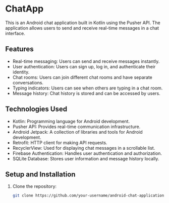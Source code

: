 # ChatApp

This is an Android chat application built in Kotlin using the Pusher API. The application allows users to send and receive real-time messages in a chat interface.

## Features

- Real-time messaging: Users can send and receive messages instantly.
- User authentication: Users can sign up, log in, and authenticate their identity.
- Chat rooms: Users can join different chat rooms and have separate conversations.
- Typing indicators: Users can see when others are typing in a chat room.
- Message history: Chat history is stored and can be accessed by users.

## Technologies Used

- Kotlin: Programming language for Android development.
- Pusher API: Provides real-time communication infrastructure.
- Android Jetpack: A collection of libraries and tools for Android development.
- Retrofit: HTTP client for making API requests.
- RecyclerView: Used for displaying chat messages in a scrollable list.
- Firebase Authentication: Handles user authentication and authorization.
- SQLite Database: Stores user information and message history locally.

## Setup and Installation

1. Clone the repository:

   ```bash
   git clone https://github.com/your-username/android-chat-application.git

